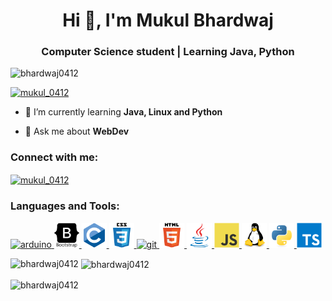 <h1 align="center">Hi 👋, I'm Mukul Bhardwaj</h1>
<h3 align="center">Computer Science student | Learning Java, Python</h3>

<p align="left"> <img src="https://komarev.com/ghpvc/?username=bhardwaj0412&label=Profile%20views&color=0e75b6&style=flat" alt="bhardwaj0412" /> </p>

<p align="left"> <a href="https://twitter.com/mukul_0412" target="blank"><img src="https://img.shields.io/twitter/follow/mukul_0412?logo=twitter&style=for-the-badge" alt="mukul_0412" /></a> </p>

- 🌱 I’m currently learning **Java, Linux and Python**

- 💬 Ask me about **WebDev**

<h3 align="left">Connect with me:</h3>
<p align="left">
<a href="https://twitter.com/mukul_0412" target="blank"><img align="center" src="https://raw.githubusercontent.com/rahuldkjain/github-profile-readme-generator/master/src/images/icons/Social/twitter.svg" alt="mukul_0412" height="30" width="40" /></a>
</p>

<h3 align="left">Languages and Tools:</h3>
<p align="left"> <a href="https://www.arduino.cc/" target="_blank" rel="noreferrer"> <img src="https://cdn.worldvectorlogo.com/logos/arduino-1.svg" alt="arduino" width="40" height="40"/> </a> <a href="https://getbootstrap.com" target="_blank" rel="noreferrer"> <img src="https://raw.githubusercontent.com/devicons/devicon/master/icons/bootstrap/bootstrap-plain-wordmark.svg" alt="bootstrap" width="40" height="40"/> </a> <a href="https://www.cprogramming.com/" target="_blank" rel="noreferrer"> <img src="https://raw.githubusercontent.com/devicons/devicon/master/icons/c/c-original.svg" alt="c" width="40" height="40"/> </a> <a href="https://www.w3schools.com/css/" target="_blank" rel="noreferrer"> <img src="https://raw.githubusercontent.com/devicons/devicon/master/icons/css3/css3-original-wordmark.svg" alt="css3" width="40" height="40"/> </a> <a href="https://git-scm.com/" target="_blank" rel="noreferrer"> <img src="https://www.vectorlogo.zone/logos/git-scm/git-scm-icon.svg" alt="git" width="40" height="40"/> </a> <a href="https://www.w3.org/html/" target="_blank" rel="noreferrer"> <img src="https://raw.githubusercontent.com/devicons/devicon/master/icons/html5/html5-original-wordmark.svg" alt="html5" width="40" height="40"/> </a> <a href="https://www.java.com" target="_blank" rel="noreferrer"> <img src="https://raw.githubusercontent.com/devicons/devicon/master/icons/java/java-original.svg" alt="java" width="40" height="40"/> </a> <a href="https://developer.mozilla.org/en-US/docs/Web/JavaScript" target="_blank" rel="noreferrer"> <img src="https://raw.githubusercontent.com/devicons/devicon/master/icons/javascript/javascript-original.svg" alt="javascript" width="40" height="40"/> </a> <a href="https://www.linux.org/" target="_blank" rel="noreferrer"> <img src="https://raw.githubusercontent.com/devicons/devicon/master/icons/linux/linux-original.svg" alt="linux" width="40" height="40"/> </a> <a href="https://www.python.org" target="_blank" rel="noreferrer"> <img src="https://raw.githubusercontent.com/devicons/devicon/master/icons/python/python-original.svg" alt="python" width="40" height="40"/> </a> <a href="https://www.typescriptlang.org/" target="_blank" rel="noreferrer"> <img src="https://raw.githubusercontent.com/devicons/devicon/master/icons/typescript/typescript-original.svg" alt="typescript" width="40" height="40"/> </a> </p>

<p><img align="left" src="https://github-readme-stats.vercel.app/api/top-langs?username=bhardwaj0412&show_icons=true&locale=en&layout=compact" alt="bhardwaj0412" /></p>

<p>&nbsp;<img align="center" src="https://github-readme-stats.vercel.app/api?username=bhardwaj0412&show_icons=true&locale=en" alt="bhardwaj0412" /></p>

<p><img align="center" src="https://github-readme-streak-stats.herokuapp.com/?user=bhardwaj0412&" alt="bhardwaj0412" /></p>

